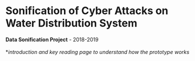 # Sonification of Cyber Attacks on Water Distribution System
<b>Data Sonification Project</b> - 2018-2019
<br>
<br>**introduction and key reading page to understand how the prototype works*
